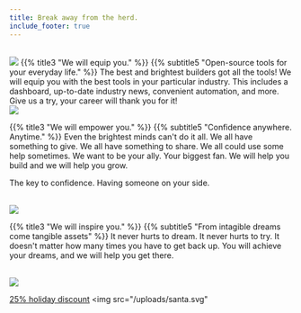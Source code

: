 ```yaml
---
title: Break away from the herd.
include_footer: true
---
```

<br>
<img src="/uploads/herd2.svg" 
<br>
{{% title3 "We will equip you." %}}
{{% subtitle5 "Open-source tools for your everyday life." %}}
The best and brightest builders got all the tools!  We will equip you with the best tools in your particular industry.  This includes a dashboard, up-to-date industry news, convenient automation, and more.  Give us a try, your career will thank you for it!

<br>
<img src="/uploads/devices2.svg" 
<br>

{{% title3 "We will empower you." %}}
{{% subtitle5 "Confidence anywhere.  Anytime." %}}
Even the brightest minds can't do it all.  We all have something to give.  We all have something to share.  We all could use some help sometimes.  We want to be your ally.  Your biggest fan.  We will help you build and we will help you grow.

The key to confidence.  Having someone on your side.

<br>
<img src="/uploads/mountain home.svg" 
<br>

{{% title3 "We will inspire you." %}}
{{% subtitle5 "From intagible dreams come tangible assets" %}}
It never hurts to dream.  It never hurts to try.  It doesn't matter how many times you have to get back up.  You will achieve your dreams, and we will help you get there.

<br>
<img src="/uploads/inspire.svg" 
<br>

 <br>

 <a href="https://blog.workmates.live/workmates-holiday-season-discount">25% holiday discount</a> 
<img src="/uploads/santa.svg" 
<br>
 <br>

